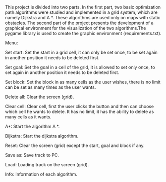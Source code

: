 This project is divided into two parts. In the first part, two basic optimization path algorithms were studied and implemented in a grid system, which are namely Dijkstra and A *. These algorithms are used only on maps with static obstacles. The second part of the project presents the development of a graphical environment for the visualization of the two algorithms.The pygame library is used to create the graphic environment (requirements.txt).

Menu:

Set start: Set the start in a grid cell, it can only be set once, to be set again in another position it needs to be deleted first.

Set goal: Set the goal in a cell of the grid, it is allowed to set only once, to set again in another position it needs to be deleted first.

Set block: Set the block in as many cells as the user wishes, there is no limit can be set as many times as the user wants.

Delete all: Clear the screen (grid).

Clear cell: Clear cell, first the user clicks the button and then can choose which cell he wants to delete. It has no limit, it has the ability to delete as many cells as it wants.

A*: Start the algorithm A *.

Dijkstra: Start the dijkstra algorithm.

Reset: Clear the screen (grid) except the start, goal and block if any.

Save as: Save track to PC.

Load: Loading track on the screen (grid).

Info: Information of each algorithm.
